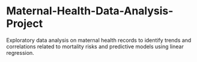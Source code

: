 # Maternal-Health-Data-Analysis-Project
Exploratory data analysis on maternal health records to identify trends and correlations related to mortality risks and predictive models using linear regression.
